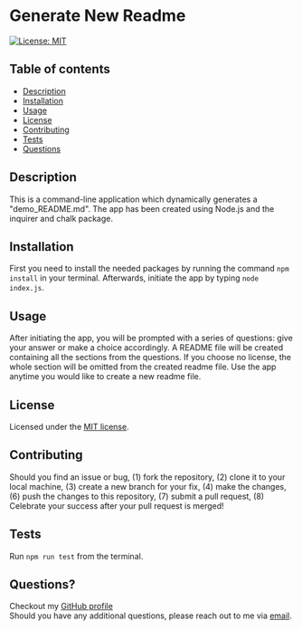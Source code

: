 
  # Generate New Readme
  
  [![License: MIT](https://img.shields.io/badge/License-MIT-yellow.svg)](https://opensource.org/licenses/MIT)
  
  ## Table of contents
  
  - [Description](#description)
  - [Installation](#installation)
  - [Usage](#usage)
  - [License](#license)
  - [Contributing](#contributing)
  - [Tests](#tests)
  - [Questions](#questions)
  
  ## Description
  
  This is a command-line application which dynamically generates a "demo_README.md". The app has been created using Node.js and the inquirer and chalk package.
  
  ## Installation
  
  First you need to install the needed packages by running the command ``npm install`` in your terminal. Afterwards, initiate the app by typing ``node index.js``. 
  
  ## Usage
  
  After initiating the app, you will be prompted with a series of questions: give your answer or make a choice accordingly. A README file will be created containing all the sections from the questions. If you choose no license, the whole section will be omitted from the created readme file. Use the app anytime you would like to create a new readme file.
  
  
## License
  
Licensed under the [MIT license](https://choosealicense.com/licenses/mit/).

    
  ## Contributing
  
  Should you find an issue or bug, (1) fork the repository, (2) clone it to your local machine, (3) create a new branch for your fix, (4) make the changes, (6) push the changes to this repository, (7) submit a pull request, (8) Celebrate your success after your pull request is merged!
  
  ## Tests

  Run ``npm run test`` from the terminal.
    
  ## Questions?
  
  Checkout my [GitHub profile](https://github.com/HenniePenny)<br/>
  Should you have any additional questions, please reach out to me via [email](example@example.com).